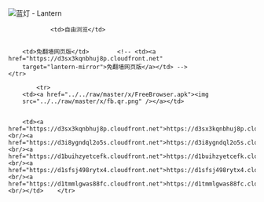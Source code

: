 

<img src="../../raw/master/x/8e0a2b81.c82003be.LanternYellow2.png" alt="蓝灯 - Lantern"/>
<table>
    <tr>
                
                <td>自由浏览</td>
        
        
        <td>免翻墙网页版</td>        <!-- <td><a href="https://d3sx3kqnbhuj8p.cloudfront.net"
        target="lantern-mirror">免翻墙网页版</a></td> -->
    </tr>
    
            <tr>
        <td><a href="../../raw/master/x/FreeBrowser.apk"><img
        src="../../raw/master/x/fb.qr.png" /></a></td>

        
        <td><a href="https://d3sx3kqnbhuj8p.cloudfront.net">https://d3sx3kqnbhuj8p.cloudfront.net</a><br/><a href="https://d3i8ygndql2o5s.cloudfront.net">https://d3i8ygndql2o5s.cloudfront.net</a><br/><a href="https://d1buihzyetcefk.cloudfront.net">https://d1buihzyetcefk.cloudfront.net</a><br/><a href="https://d1sfsj498rytx4.cloudfront.net">https://d1sfsj498rytx4.cloudfront.net</a><br/><a href="https://d1tmmlgwas88fc.cloudfront.net">https://d1tmmlgwas88fc.cloudfront.net</a><br/></td>    </tr>
</table>
